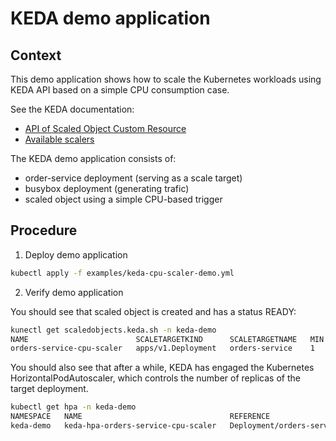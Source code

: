 # KEDA demo application

## Context
This demo application shows how to scale the Kubernetes workloads using KEDA API based on a simple CPU consumption case.

See the KEDA documentation:
 - [API of Scaled Object Custom Resource](https://keda.sh/docs/latest/concepts/scaling-deployments/#scaledobject-spec)
 - [Available scalers](https://keda.sh/docs/latest/scalers/)

The KEDA demo application consists of:
 - order-service deployment (serving as a scale target)
 - busybox deployment (generating trafic)
 - scaled object using a simple CPU-based trigger

## Procedure

1. Deploy demo application

```bash
kubectl apply -f examples/keda-cpu-scaler-demo.yml
```

2. Verify demo application

You should see that scaled object is created and has a status READY:

```bash
kunectl get scaledobjects.keda.sh -n keda-demo
NAME                        SCALETARGETKIND      SCALETARGETNAME   MIN   MAX   TRIGGERS   AUTHENTICATION   READY   ACTIVE   FALLBACK   AGE
orders-service-cpu-scaler   apps/v1.Deployment   orders-service    1     10    cpu                         True    True     Unknown    8m3s
```

You should also see that after a while, KEDA has engaged the Kubernetes HorizontalPodAutoscaler, which controls the number of replicas of the target deployment.

```bash
kubectl get hpa -n keda-demo
NAMESPACE   NAME                                 REFERENCE                   TARGETS   MINPODS   MAXPODS   REPLICAS   AGE
keda-demo   keda-hpa-orders-service-cpu-scaler   Deployment/orders-service   80%/30%   1         10        4          31s
```
